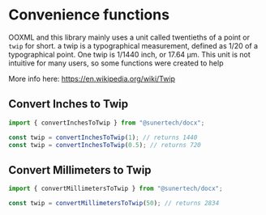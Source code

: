 # Convenience functions

OOXML and this library mainly uses a unit called twentieths of a point or `twip` for short. a twip is a typographical measurement, defined as 1/20 of a typographical point. One twip is 1/1440 inch, or 17.64 μm. This unit is not intuitive for many users, so some functions were created to help

More info here: https://en.wikipedia.org/wiki/Twip

## Convert Inches to Twip

```ts
import { convertInchesToTwip } from "@sunertech/docx";

const twip = convertInchesToTwip(1); // returns 1440
const twip = convertInchesToTwip(0.5); // returns 720
```

## Convert Millimeters to Twip

```ts
import { convertMillimetersToTwip } from "@sunertech/docx";

const twip = convertMillimetersToTwip(50); // returns 2834
```
